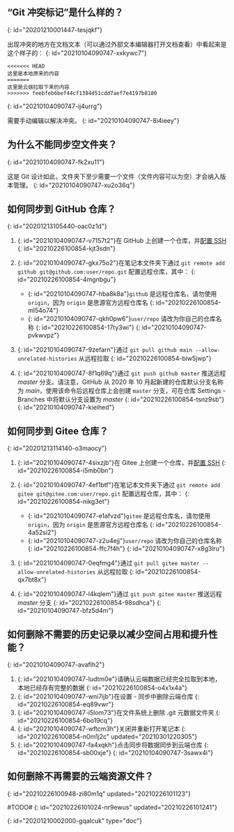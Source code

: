 ## “Git 冲突标记”是什么样的？
{: id="20201210001447-tesjqkf"}

出现冲突的地方在文档文本（可以通过外部文本编辑器打开文档查看）中看起来是这个样子的：
{: id="20210104090747-xxkywc7"}

```plaintext
<<<<<<< HEAD
这里是本地原来的内容
=======
这里是云端拉取下来的内容
>>>>>>> feebfeb6bef44cf1384d51cdd7aef7e4197b8180
```
{: id="20210104090747-ij4urrg"}

需要手动编辑以解决冲突。
{: id="20210104090747-8i4ieey"}

## 为什么不能同步空文件夹？
{: id="20210104090747-fk2xu11"}

这是 Git 设计如此，文件夹下至少需要一个文件（文件内容可以为空）才会纳入版本管理。
{: id="20210104090747-xu2o36q"}

## 如何同步到 GitHub 仓库？
{: id="20201213105440-oac0z1d"}

1. {: id="20210104090747-v7157t2"}在 GitHub 上创建一个仓库，并[配置 SSH](https://docs.github.com/cn/free-pro-team@latest/github/authenticating-to-github/connecting-to-github-with-ssh)
   {: id="20210226100854-kjt3sdn"}
2. {: id="20210104090747-gkx75o2"}在笔记本文件夹下通过 `git remote add github git@github.com:user/repo.git` 配置远程仓库，其中：
   {: id="20210226100854-4mgnbgu"}

   * {: id="20210104090747-hba8k8a"}`github` 是远程仓库名，请勿使用 `origin`，因为 `origin` 是思源官方远程仓库名
     {: id="20210226100854-ml54o74"}
   * {: id="20210104090747-qkh0pw6"}`user/repo` 请改为你自己的仓库名称
     {: id="20210226100854-17ty3wi"}
   {: id="20210104090747-pvkwvpz"}
3. {: id="20210104090747-9zefarn"}通过 `git pull github main --allow-unrelated-histories` 从远程拉取
   {: id="20210226100854-biw5jwp"}
4. {: id="20210104090747-8f1q69q"}通过 `git push github master` 推送远程 *master* 分支。请注意，GitHub 从 2020 年 10 月起新建的仓库默认分支名称为 *main*，使用该命令后远程仓库上会创建 `master` 分支，可在仓库 Settings - Branches 中将默认分支设置为 *master*
   {: id="20210226100854-tsnz9sb"}
{: id="20210104090747-kieihed"}

## 如何同步到 Gitee 仓库？
{: id="20201213114140-o3maocy"}

1. {: id="20210104090747-4sixzjb"}在 Gitee 上创建一个仓库，并[配置 SSH](https://gitee.com/help/articles/4191)
   {: id="20210226100854-i5mb0bn"}
2. {: id="20210104090747-4ef1btf"}在笔记本文件夹下通过 `git remote add gitee git@gitee.com:user/repo.git` 配置远程仓库，其中：
   {: id="20210226100854-nikg3et"}

   * {: id="20210104090747-e1afvzd"}`gitee` 是远程仓库名，请勿使用 `origin`，因为 `origin` 是思源官方远程仓库名
     {: id="20210226100854-4a52si2"}
   * {: id="20210104090747-z2u4ejj"}`user/repo` 请改为你自己的仓库名称
     {: id="20210226100854-ffc7f4h"}
   {: id="20210104090747-x8g3lru"}
3. {: id="20210104090747-0eqfmg4"}通过 `git pull gitee master --allow-unrelated-histories` 从远程拉取
   {: id="20210226100854-qx7bt8x"}
4. {: id="20210104090747-l4kqlem"}通过 `git push gitee master` 推送远程 *master* 分支
   {: id="20210226100854-98sdhca"}
{: id="20210104090747-bfz5d4m"}

## 如何删除不需要的历史记录以减少空间占用和提升性能？
{: id="20210104090747-avaflh2"}

1. {: id="20210104090747-ludtm0e"}请确认云端数据已经完全拉取到本地，本地已经存有完整的数据
   {: id="20210226100854-o4x1x4a"}
2. {: id="20210104090747-wni7ijb"}在设置 - 同步中删除云端仓库
   {: id="20210226100854-eq89vwr"}
3. {: id="20210104090747-i5lom73"}在文件系统上删除 .git 元数据文件夹
   {: id="20210226100854-6bo19cq"}
4. {: id="20210104090747-wftcm3h"}关闭并重新打开笔记本
   {: id="20210226100854-n0m1j2c" updated="20210301220305"}
5. {: id="20210104090747-fa4xqkh"}点击同步将数据同步到云端仓库
   {: id="20210226100854-sb00xje"}
{: id="20210104090747-3sawx4i"}

## 如何删除不再需要的云端资源文件？
{: id="20210226100948-zi80m1q" updated="20210226101123"}

#TODO#
{: id="20210226101024-nr9ewus" updated="20210226101241"}


{: id="20201210002000-gqalcuk" type="doc"}
